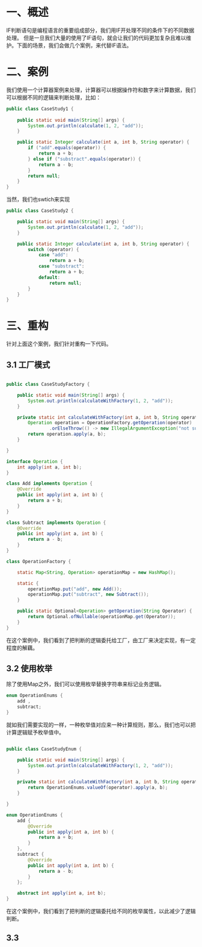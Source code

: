 # 一、概述

IF判断语句是编程语言的重要组成部分，我们用IF开处理不同的条件下的不同数据处理。
但是一旦我们大量的使用了IF语句，就会让我们的代码更加复杂且难以维护。下面的场景，我们会做几个案例，来代替IF语法。

# 二、案例

我们使用一个计算器案例来处理，计算器可以根据操作符和数字来计算数据，我们可以根据不同的逻辑来判断处理，比如：

```java
public class CaseStudy1 {
  
    public static void main(String[] args) {
        System.out.println(calculate(1, 2, "add"));
    }

    public static Integer calculate(int a, int b, String operator) {
        if ("add".equals(operator)) {
            return a + b;
        } else if ("substract".equals(operator)) {
            return a - b;
        }
        return null;
    }
}

```

当然，我们也swtich来实现

```java
public class CaseStudy2 {

    public static void main(String[] args) {
        System.out.println(calculate(1, 2, "add"));
    }

    public static Integer calculate(int a, int b, String operator) {
        switch (operator) {
            case "add":
                return a + b;
            case "substract":
                return a + b;
            default:
                return null;
        }
    }
}
```

# 三、重构

针对上面这个案例，我们针对重构一下代码。

## 3.1 工厂模式

```java

public class CaseStudyFactory {

    public static void main(String[] args) {
        System.out.println(calculateWithFactory(1, 2, "add"));
    }

    private static int calculateWithFactory(int a, int b, String operator) {
        Operation operation = OperationFactory.getOperation(operator)
                .orElseThrow(() -> new IllegalArgumentException("not support"));
        return operation.apply(a, b);
    }

}

interface Operation {
    int apply(int a, int b);
}

class Add implements Operation {
    @Override
    public int apply(int a, int b) {
        return a + b;
    }
}

class Subtract implements Operation {
    @Override
    public int apply(int a, int b) {
        return a - b;
    }
}

class OperationFactory {

    static Map<String, Operation> operationMap = new HashMap();

    static {
        operationMap.put("add", new Add());
        operationMap.put("subtract", new Subtract());
    }

    public static Optional<Operation> getOperation(String Operator) {
        return Optional.ofNullable(operationMap.get(Operator));
    }
}
```

在这个案例中，我们看到了把判断的逻辑委托给工厂，由工厂来决定实现，有一定程度的解藕。

## 3.2 使用枚举

除了使用Map之外，我们可以使用枚举替换字符串来标记业务逻辑。

```java
enum OperationEnums {
    add ,
    subtract;
}
```

就如我们需要实现的一样，一种枚举值对应来一种计算规则，那么，我们也可以把计算逻辑赋予枚举值中。

```java

public class CaseStudyEnum {

    public static void main(String[] args) {
        System.out.println(calculateWithFactory(1, 2, "add"));
    }

    private static int calculateWithFactory(int a, int b, String operator) {
        return OperationEnums.valueOf(operator).apply(a, b);
    }

}

enum OperationEnums {
    add {
        @Override
        public int apply(int a, int b) {
            return a + b;
        }
    },
    subtract {
        @Override
        public int apply(int a, int b) {
            return a - b;
        }
    };

    abstract int apply(int a, int b);
}

```

在这个案例中，我们看到了把判断的逻辑委托给不同的枚举属性，以此减少了逻辑判断。

## 3.3